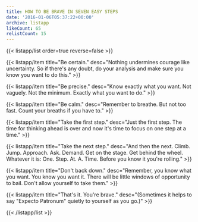 ```yaml
---
title: HOW TO BE BRAVE IN SEVEN EASY STEPS
date: '2016-01-06T05:37:22+00:00'
archive: listapp
likeCount: 65
relistCount: 15
---
```


<!--more-->

{{< listapp/list order=true reverse=false >}}

   {{< listapp/item title="Be certain."
      desc="Nothing undermines courage like uncertainty. So if there's any doubt, do your analysis and make sure you know you want to do this." >}}

   {{< listapp/item title="Be precise."
      desc="Know exactly what you want. Not vaguely. Not the minimum. Exactly what you want to do." >}}

   {{< listapp/item title="Be calm."
      desc="Remember to breathe. But not too fast. Count your breaths if you have to." >}}

   {{< listapp/item title="Take the first step."
      desc="Just the first step. The time for thinking ahead is over and now it's time to focus on one step at a time." >}}

   {{< listapp/item title="Take the next step."
      desc="And then the next. Climb. Jump. Approach. Ask. Demand. Get on the stage. Get behind the wheel. Whatever it is: One. Step. At. A. Time. Before you know it you're rolling." >}}

   {{< listapp/item title="Don't back down."
      desc="Remember, you know what you want. You know you want it. There will be little windows of opportunity to bail. Don't allow yourself to take them." >}}

   {{< listapp/item title="That's it. You're brave."
      desc="(Sometimes it helps to say \"Expecto Patronum\" quietly to yourself as you go.)" >}}

{{< /listapp/list >}}

